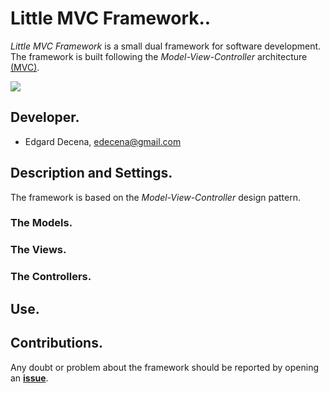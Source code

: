# Little MVC Framework..

*Little MVC Framework* is a small dual framework for software development. The framework is built following the *Model-View-Controller* architecture [(MVC)](https://en.wikipedia.org/wiki/Model-view-controller-view-controller).

<img src="https://img.shields.io/badge/Python-3.5-blue" />

## Developer.

* Edgard Decena, edecena@gmail.com

## Description and Settings.

The framework is based on the *Model-View-Controller* design pattern. 

### The Models.

### The Views.

### The Controllers.

## Use.

## Contributions.

Any doubt or problem about the framework should be reported by opening an [**issue**](https://github.com/ejdecena/Little-MVC-Framework/issues).